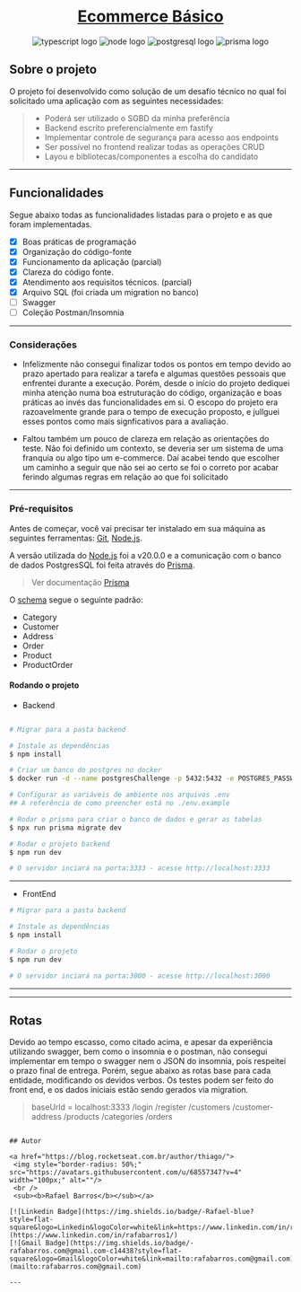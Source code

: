 <h1 align="center">
     <a href="https://mydindin.netlify.app/" alt="site do ecoleta"> Ecommerce Básico </a>
</h1>

<p align="center">
  <img alt="typescript logo" src="https://img.shields.io/badge/-TypeScript-grey?style=flat-square&logo=typescript">
  <img alt="node logo" src="https://img.shields.io/badge/-Nodejs-grey?style=flat-square&logo=Node.js">
  <img alt="postgresql logo" src="https://img.shields.io/badge/-PostgreSQL-grey?style=flat-square&logo=postgresql">    
  <img alt="prisma logo" src="https://img.shields.io/badge/-Prisma-grey?style=flat-square&logo=prisma">   
</p>

## Sobre o projeto

O projeto foi desenvolvido como solução de um desafio técnico no qual foi solicitado uma aplicação com as seguintes necessidades:

> - Poderá ser utilizado o SGBD da minha preferência
> - Backend escrito preferencialmente em fastify
> - Implementar controle de segurança para acesso aos endpoints
> - Ser possível no frontend realizar todas as operações CRUD
> - Layou e bibliotecas/componentes a escolha do candidato

---

## Funcionalidades

Segue abaixo todas as funcionalidades listadas para o projeto e as que foram implementadas.

- [x] Boas práticas de programação
- [x] Organização do código-fonte
- [x] Funcionamento da aplicação (parcial)
- [x] Clareza do código fonte.
- [x] Atendimento aos requisitos técnicos. (parcial)
- [x] Arquivo SQL (foi criada um migration no banco)
- [ ] Swagger
- [ ] Coleção Postman/Insomnia

---

### Considerações

- Infelizmente não consegui finalizar todos os pontos em tempo devido ao prazo apertado para realizar a tarefa e algumas questões pessoais que enfrentei durante a execução. Porém, desde o início do projeto dediquei minha atenção numa boa estruturação do código, organização e boas práticas ao invés das funcionalidades em si. O escopo do projeto era razoavelmente grande para o tempo de execução proposto, e jullguei esses pontos como mais signficativos para a avaliação.

- Faltou também um pouco de clareza em relação as orientações do teste. Não foi definido um contexto, se deveria ser um sistema de uma franquia ou algo tipo um e-commerce. Daí acabei tendo que escolher um caminho a seguir que não sei ao certo se foi o correto por acabar ferindo algumas regras em relação ao que foi solicitado

---

### Pré-requisitos

Antes de começar, você vai precisar ter instalado em sua máquina as seguintes ferramentas: [Git](https://git-scm.com), [Node.js](https://nodejs.org/en/).

A versão utilizada do [Node.js](https://nodejs.org/en/) foi a v20.0.0 e a comunicação com o banco de dados PostgresSQL foi feita através do [Prisma](https://www.prisma.io/).

> Ver documentação [Prisma](https://www.prisma.io/docs/getting-started/setup-prisma/start-from-scratch/relational-databases-typescript-postgres)

O [schema](.backend/database/prisma/schema.prisma) segue o seguinte padrâo:

- Category
- Customer
- Address
- Order
- Product
- ProductOrder

#### Rodando o projeto

- Backend

```bash

# Migrar para a pasta backend

# Instale as dependências
$ npm install

# Criar um banco do postgres no docker
$ docker run -d --name postgresChallenge -p 5432:5432 -e POSTGRES_PASSWORD=pass123 postgres

# Configurar as variáveis de ambiente nos arquivos .env
## A referência de como preencher está no ./env.example

# Rodar o prisma para criar o banco de dados e gerar as tabelas
$ npx run prisma migrate dev

# Rodar o projeto backend
$ npm run dev

# O servidor inciará na porta:3333 - acesse http://localhost:3333

```

---

- FrontEnd

```bash
# Migrar para a pasta backend

# Instale as dependências
$ npm install

# Rodar o projeto
$ npm run dev

# O servidor inciará na porta:3000 - acesse http://localhost:3000

```

---

---

## Rotas

Devido ao tempo escasso, como citado acima, e apesar da experiência utilizando swagger, bem como o insomnia e o postman, não consegui implementar em tempo o swagger nem o JSON do insomnia, pois respeitei o prazo final de entrega. Porém, segue abaixo as rotas base para cada entidade, modificando os devidos verbos. Os testes podem ser feito do front end, e os dados iniciais estão sendo gerados via migration.

> baseUrld = localhost:3333
> /login
> /register
> /customers
> /customer-address
> /products
> /categories
> /orders

```

## Autor

<a href="https://blog.rocketseat.com.br/author/thiago/">
 <img style="border-radius: 50%;" src="https://avatars.githubusercontent.com/u/68557347?v=4" width="100px;" alt=""/>
 <br />
 <sub><b>Rafael Barros</b></sub></a>

[![Linkedin Badge](https://img.shields.io/badge/-Rafael-blue?style=flat-square&logo=Linkedin&logoColor=white&link=https://www.linkedin.com/in/rafabarros1/)](https://www.linkedin.com/in/rafabarros1/)
[![Gmail Badge](https://img.shields.io/badge/-rafabarros.com@gmail.com-c14438?style=flat-square&logo=Gmail&logoColor=white&link=mailto:rafabarros.com@gmail.com)](mailto:rafabarros.com@gmail.com)

---
```
